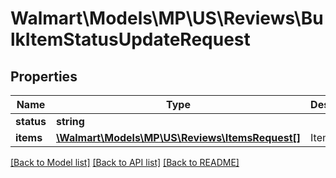 # Walmart\Models\MP\US\Reviews\BulkItemStatusUpdateRequest

## Properties

Name | Type | Description | Notes
------------ | ------------- | ------------- | -------------
**status** | **string** | | Attribute | Description | Data Type | | --- | ----------- | ------- | | ENROLL | To enroll items into the program | string | | DISENROLL | To opt out items from the program | string | |
**items** | [**\Walmart\Models\MP\US\Reviews\ItemsRequest[]**](ItemsRequest.md) | Items |


[[Back to Model list]](./) [[Back to API list]](../../../../../README.md#supported-apis) [[Back to README]](../../../../../README.md)
